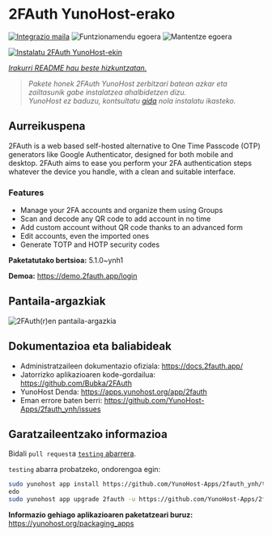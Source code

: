<!--
Ohart ongi: README hau automatikoki sortu da <https://github.com/YunoHost/apps/tree/master/tools/readme_generator>ri esker
EZ editatu eskuz.
-->

# 2FAuth YunoHost-erako

[![Integrazio maila](https://dash.yunohost.org/integration/2fauth.svg)](https://dash.yunohost.org/appci/app/2fauth) ![Funtzionamendu egoera](https://ci-apps.yunohost.org/ci/badges/2fauth.status.svg) ![Mantentze egoera](https://ci-apps.yunohost.org/ci/badges/2fauth.maintain.svg)

[![Instalatu 2FAuth YunoHost-ekin](https://install-app.yunohost.org/install-with-yunohost.svg)](https://install-app.yunohost.org/?app=2fauth)

*[Irakurri README hau beste hizkuntzatan.](./ALL_README.md)*

> *Pakete honek 2FAuth YunoHost zerbitzari batean azkar eta zailtasunik gabe instalatzea ahalbidetzen dizu.*  
> *YunoHost ez baduzu, kontsultatu [gida](https://yunohost.org/install) nola instalatu ikasteko.*

## Aurreikuspena

2FAuth is a web based self-hosted alternative to One Time Passcode (OTP) generators like Google Authenticator, designed for both mobile and desktop.
2FAuth aims to ease you perform your 2FA authentication steps whatever the device you handle, with a clean and suitable interface.

### Features

- Manage your 2FA accounts and organize them using Groups
- Scan and decode any QR code to add account in no time
- Add custom account without QR code thanks to an advanced form
- Edit accounts, even the imported ones
- Generate TOTP and HOTP security codes

**Paketatutako bertsioa:** 5.1.0~ynh1

**Demoa:** <https://demo.2fauth.app/login>

## Pantaila-argazkiak

![2FAuth(r)en pantaila-argazkia](./doc/screenshots/screenshot.png)

## Dokumentazioa eta baliabideak

- Administratzaileen dokumentazio ofiziala: <https://docs.2fauth.app/>
- Jatorrizko aplikazioaren kode-gordailua: <https://github.com/Bubka/2FAuth>
- YunoHost Denda: <https://apps.yunohost.org/app/2fauth>
- Eman errore baten berri: <https://github.com/YunoHost-Apps/2fauth_ynh/issues>

## Garatzaileentzako informazioa

Bidali `pull request`a [`testing` abarrera](https://github.com/YunoHost-Apps/2fauth_ynh/tree/testing).

`testing` abarra probatzeko, ondorengoa egin:

```bash
sudo yunohost app install https://github.com/YunoHost-Apps/2fauth_ynh/tree/testing --debug
edo
sudo yunohost app upgrade 2fauth -u https://github.com/YunoHost-Apps/2fauth_ynh/tree/testing --debug
```

**Informazio gehiago aplikazioaren paketatzeari buruz:** <https://yunohost.org/packaging_apps>
